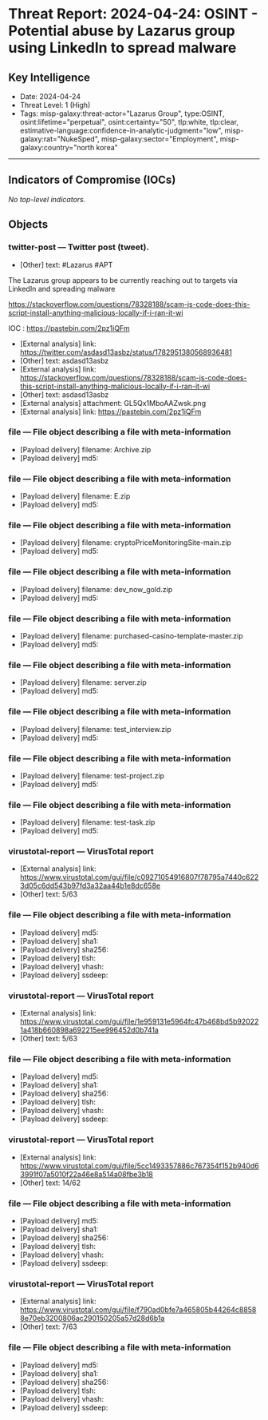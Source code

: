 # Threat Report: 2024-04-24: OSINT - Potential abuse by Lazarus group using LinkedIn to spread malware


## Key Intelligence
* Date: 2024-04-24
* Threat Level: 1 (High)
* Tags: misp-galaxy:threat-actor="Lazarus Group", type:OSINT, osint:lifetime="perpetual", osint:certainty="50", tlp:white, tlp:clear, estimative-language:confidence-in-analytic-judgment="low", misp-galaxy:rat="NukeSped", misp-galaxy:sector="Employment", misp-galaxy:country="north korea"

---

## Indicators of Compromise (IOCs)
_No top-level indicators._

## Objects
### twitter-post — Twitter post (tweet).
* [Other] text: #Lazarus #APT 

The Lazarus group appears to be currently reaching out to targets via LinkedIn and spreading malware

https://stackoverflow.com/questions/78328188/scam-js-code-does-this-script-install-anything-malicious-locally-if-i-ran-it-wi

IOC : 
https://pastebin.com/2pz1iQFm
* [External analysis] link: https://twitter.com/asdasd13asbz/status/1782951380568936481
* [Other] text: asdasd13asbz
* [External analysis] link: https://stackoverflow.com/questions/78328188/scam-js-code-does-this-script-install-anything-malicious-locally-if-i-ran-it-wi
* [Other] text: asdasd13asbz
* [External analysis] attachment: GL5Qx1MboAAZwsk.png
* [External analysis] link: https://pastebin.com/2pz1iQFm

### file — File object describing a file with meta-information
* [Payload delivery] filename: Archive.zip
* [Payload delivery] md5: <md5>

### file — File object describing a file with meta-information
* [Payload delivery] filename: E.zip
* [Payload delivery] md5: <md5>

### file — File object describing a file with meta-information
* [Payload delivery] filename: cryptoPriceMonitoringSite-main.zip
* [Payload delivery] md5: <md5>

### file — File object describing a file with meta-information
* [Payload delivery] filename: dev_now_gold.zip
* [Payload delivery] md5: <md5>

### file — File object describing a file with meta-information
* [Payload delivery] filename: purchased-casino-template-master.zip
* [Payload delivery] md5: <md5>

### file — File object describing a file with meta-information
* [Payload delivery] filename: server.zip
* [Payload delivery] md5: <md5>

### file — File object describing a file with meta-information
* [Payload delivery] filename: test_interview.zip
* [Payload delivery] md5: <md5>

### file — File object describing a file with meta-information
* [Payload delivery] filename: test-project.zip
* [Payload delivery] md5: <md5>

### file — File object describing a file with meta-information
* [Payload delivery] filename: test-task.zip
* [Payload delivery] md5: <md5>

### virustotal-report — VirusTotal report
* [External analysis] link: https://www.virustotal.com/gui/file/c09271054916807f78795a7440c6223d05c6dd543b97fd3a32aa44b1e8dc658e
* [Other] text: 5/63

### file — File object describing a file with meta-information
* [Payload delivery] md5: <md5>
* [Payload delivery] sha1: <sha1>
* [Payload delivery] sha256: <sha256>
* [Payload delivery] tlsh: <tlsh>
* [Payload delivery] vhash: <vhash>
* [Payload delivery] ssdeep: <ssdeep>

### virustotal-report — VirusTotal report
* [External analysis] link: https://www.virustotal.com/gui/file/1e959131e5964fc47b468bd5b920221a418b660898a692215ee996452d0b741a
* [Other] text: 5/63

### file — File object describing a file with meta-information
* [Payload delivery] md5: <md5>
* [Payload delivery] sha1: <sha1>
* [Payload delivery] sha256: <sha256>
* [Payload delivery] tlsh: <tlsh>
* [Payload delivery] vhash: <vhash>
* [Payload delivery] ssdeep: <ssdeep>

### virustotal-report — VirusTotal report
* [External analysis] link: https://www.virustotal.com/gui/file/5cc1493357886c767354f152b940d63991f07a5010f22a46e8a514a08fbe3b18
* [Other] text: 14/62

### file — File object describing a file with meta-information
* [Payload delivery] md5: <md5>
* [Payload delivery] sha1: <sha1>
* [Payload delivery] sha256: <sha256>
* [Payload delivery] tlsh: <tlsh>
* [Payload delivery] vhash: <vhash>
* [Payload delivery] ssdeep: <ssdeep>

### virustotal-report — VirusTotal report
* [External analysis] link: https://www.virustotal.com/gui/file/f790ad0bfe7a465805b44264c88588e70eb3200806ac290150205a57d28d6b1a
* [Other] text: 7/63

### file — File object describing a file with meta-information
* [Payload delivery] md5: <md5>
* [Payload delivery] sha1: <sha1>
* [Payload delivery] sha256: <sha256>
* [Payload delivery] tlsh: <tlsh>
* [Payload delivery] vhash: <vhash>
* [Payload delivery] ssdeep: <ssdeep>

